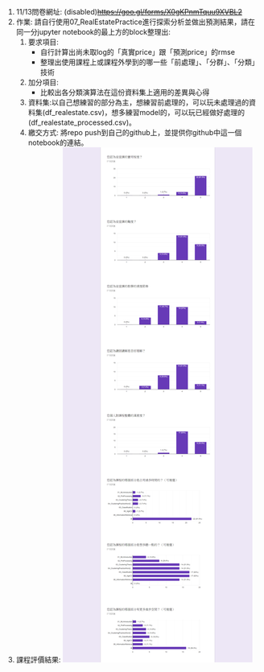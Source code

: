 1. 11/13問卷網址: (disabled)~~https://goo.gl/forms/X0gKPnmTquu9XVBL2~~
2. 作業: 請自行使用07_RealEstatePractice進行探索分析並做出預測結果，請在同一分jupyter notebook的最上方的block整理出:
    1. 要求項目:
        - 自行計算出尚未取log的「真實price」跟「預測price」的rmse
        - 整理出使用課程上或課程外學到的哪一些「前處理」、「分群」、「分類」技術
    2. 加分項目:
        - 比較出各分類演算法在這份資料集上適用的差異與心得
    3. 資料集:以自己想練習的部分為主，想練習前處理的，可以玩未處理過的資料集(df_realestate.csv)，想多練習model的，可以玩已經做好處理的(df_realestate_processed.csv)。
    4. 繳交方式: 將repo push到自己的github上，並提供你github中這一個notebook的連結。
3. 課程評價結果:
    ![1111資策會機器學習課程回饋](static/1111資策會機器學習課程回饋.png)